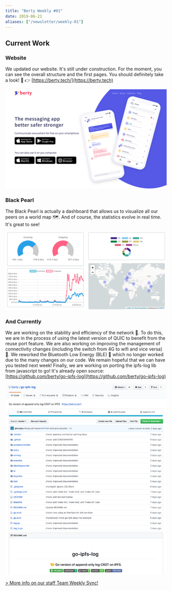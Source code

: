 ```yaml
---
title: "Berty Weekly #01"
date: 2019-06-21
aliases: ["/newsletter/weekly-01"]
---
```


## Current Work

### Website

 We updated our website. It's still under construction. For the moment, you can see the overall structure and the first pages. You should definitely take a look! 👀 👉  [https://berty.tech/](https://berty.tech)

![Our new website 👌](image01.png "Our new website 👌")

### Black Pearl

 The Black Pearl is actually a dashboard that allows us to visualize all our peers on a world map 🗺️. And of course, the statistics evolve in real time. It's great to see!
 
![Lady & Gentleman 'The Black Pearl'!](image02.png "Lady & Gentleman 'The Black Pearl'!")

### And Currently

 We are working on the stability and efficiency of the network 💪. To do this, we are in the process of using the latest version of QUIC to benefit from the reuse port feature. We are also working on improving the management of connectivity changes (including the switch from 4G to wifi and vice versa) 🔌. We reworked the Bluetooth Low Energy (BLE) 🔋 which no longer worked due to the many changes on our code. We remain hopeful that we can have you tested next week! Finally, we are working on porting the ipfs-log lib from javascript to go! It's already open source: [https://github.com/berty/go-ipfs-log](https://github.com/berty/go-ipfs-log)

![](image03.png)

[> More info on our staff Team Weekly Sync!](https://github.com/berty/mgmt/blob/master/meeting-notes/2019/Q4/2019-10-04--staff-team-weekly-sync.md)
